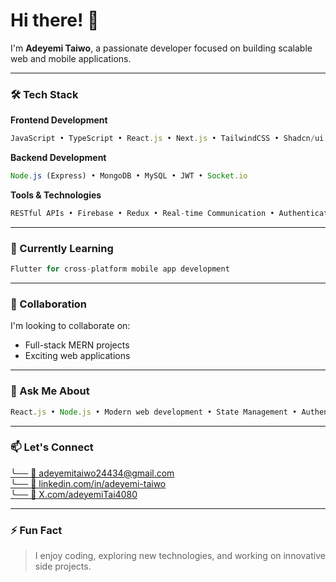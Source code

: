 # Hi there! 👋

I'm **Adeyemi Taiwo**, a passionate developer focused on building scalable web and mobile applications.

---

### 🛠️ Tech Stack

**Frontend Development**
```javascript
JavaScript • TypeScript • React.js • Next.js • TailwindCSS • Shadcn/ui • Bootstrap • SASS • HTML/CSS • Context API • Vite • Jest & React Testing Library
```

**Backend Development**
```javascript
Node.js (Express) • MongoDB • MySQL • JWT • Socket.io
```

**Tools & Technologies**
```javascript
RESTful APIs • Firebase • Redux • Real-time Communication • Authentication • Testing
```

---

### 🌱 Currently Learning
```javascript
Flutter for cross-platform mobile app development
```

---

### 👯 Collaboration
I'm looking to collaborate on:
* Full-stack MERN projects
* Exciting web applications

---

### 💬 Ask Me About
```javascript
React.js • Node.js • Modern web development • State Management • Authentication • Testing • Real-time Applications
```

---

### 📫 Let's Connect

<div align="left">
  <a href="mailto:adeyemitaiwo24434@gmail.com">
    ╰── 📧 adeyemitaiwo24434@gmail.com
  </a>
</div>
<div align="left">
  <a href="https://www.linkedin.com/in/adeyemi-taiwo-5892082b0/">
    ╰── 🔗 linkedin.com/in/adeyemi-taiwo
  </a>
</div>
<div align="left">
  <a href="https://x.com/adeyemiTai4080">
    ╰── 🔗 X.com/adeyemiTai4080
  </a>
</div>

---

### ⚡ Fun Fact
> I enjoy coding, exploring new technologies, and working on innovative side projects.
